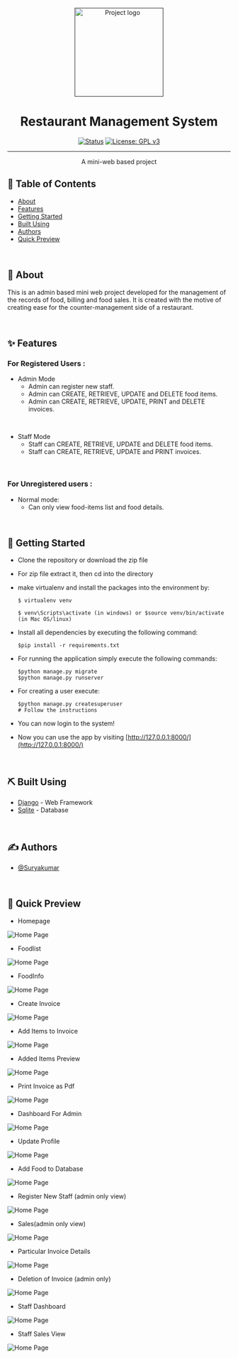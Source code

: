 <p align="center">
  <a href="" rel="noopener">
 <img width=200px height=200px src="media\rms.png" alt="Project logo"></a>
</p>

# <div align= "center"> Restaurant Management System</div>

<div align="center">

[![Status](https://img.shields.io/badge/status-active-success.svg)]()
[![License: GPL v3](https://img.shields.io/badge/License-GPLv3-blue.svg)]()
</div>

---

<p align="center"> A mini-web based project
    <br> 
</p>

## 📝 Table of Contents

- [About](#about)
- [Features](#features)
- [Getting Started](#getting_started)
- [Built Using](#built_using)
- [Authors](#authors)
- [Quick Preview](#preview)

<br>

## 🧐 About <a name = "about"></a>
This is an admin based  mini web project developed for the management of the records of food, billing and food sales. It is created with the motive of creating ease for the counter-management side of a restaurant.


<br>


## ✨ Features <a name = "features"></a>

### For Registered Users :

- Admin Mode
   - Admin can register new staff.
   - Admin can CREATE, RETRIEVE, UPDATE and DELETE food items.
   - Admin can CREATE, RETRIEVE, UPDATE, PRINT and DELETE invoices.

<br>

- Staff Mode
   - Staff can CREATE, RETRIEVE, UPDATE and DELETE food items.
   - Staff can CREATE, RETRIEVE, UPDATE and PRINT invoices.
     
<br>

### For Unregistered users :
- Normal mode:
   - Can only view food-items list and food details.


<br>

## 🏁 Getting Started <a name = "getting_started"></a>

- Clone the repository or download the zip file

- For zip file extract it, then cd into the directory 

- make virtualenv and install the packages into the environment by:

    ```
    $ virtualenv venv

    $ venv\Scripts\activate (in windows) or $source venv/bin/activate (in Mac OS/linux)

    ```

- Install all dependencies by executing the following command:

    ```
    $pip install -r requirements.txt
    ```

- For running the application simply execute the following commands:

    ```
    $python manage.py migrate
    $python manage.py runserver
    ```

- For creating a user execute:

    ```
    $python manage.py createsuperuser
    # Follow the instructions
    ```

- You can now login to the system!

- Now you can use the app by visiting [http://127.0.0.1:8000/](http://127.0.0.1:8000/)

<br>

## ⛏️ Built Using <a name = "built_using"></a>

- [Django](https://www.djangoproject.com) - Web Framework
- [Sqlite](https://www.sqlite.com/) - Database

<br>

## ✍️ Authors <a name = "authors"></a>

- [@Suryakumar](https://github.com/suryakumar-selvakumar)

<br>

## 👀 Quick Preview <a name = "preview"></a>

 - Homepage 
<p align="">
 <img width=auto height=auto src="media\GithubPreviewPages\1.HomePage.png" alt="Home Page"></a>
</p>

 - Foodlist 
<p align="">
 <img width=auto height=auto src="media\GithubPreviewPages\2.Foodlist(admin).png" alt="Home Page"></a>
</p>

 - FoodInfo 
<p align="">
 <img width=auto height=auto src="media\GithubPreviewPages\3.Foodinfo(admin).png" alt="Home Page"></a>
</p>

 - Create Invoice 
<p align="">
 <img width=auto height=auto src="media\GithubPreviewPages\4.CreateInvoice.png" alt="Home Page"></a>
</p>

 - Add Items to Invoice
<p align="">
 <img width=auto height=auto src="media\GithubPreviewPages\5.AddItemsToInvoice.png" alt="Home Page"></a>
</p>

 - Added Items Preview 
<p align="">
 <img width=auto height=auto src="media\GithubPreviewPages\6.ItemsAddedToInvoice.png" alt="Home Page"></a>
</p>

 - Print Invoice as Pdf 
<p align="">
 <img width=auto height=auto src="media\GithubPreviewPages\7.PrintInvoicePdf.png" alt="Home Page"></a>
</p>

 - Dashboard For Admin 
<p align="">
 <img width=auto height=auto src="media\GithubPreviewPages\8.DashboardAdmin.png" alt="Home Page"></a>
</p>

 - Update Profile
<p align="">
 <img width=auto height=auto src="media\GithubPreviewPages\9.UpdateProfile.png" alt="Home Page"></a>
</p>

 - Add Food to Database 
<p align="">
 <img width=auto height=auto src="media\GithubPreviewPages\10.AddNewFoodItem.png" alt="Home Page"></a>
</p>

 - Register New Staff (admin only view)
<p align="">
 <img width=auto height=auto src="media\GithubPreviewPages\11.RegisterNewStaff(adminonly).png" alt="Home Page"></a>
</p>

 - Sales(admin only view) 
<p align="">
 <img width=auto height=auto src="media\GithubPreviewPages\12.Sales(adminonly).png" alt="Home Page"></a>
</p>

 - Particular Invoice Details
<p align="">
 <img width=auto height=auto src="media\GithubPreviewPages\13.InvoiceDetails.png" alt="Home Page"></a>
</p>

 - Deletion of Invoice (admin only) 
<p align="">
 <img width=auto height=auto src="media\GithubPreviewPages\14.DeletionOfInvoice(adminonly).png" alt="Home Page"></a>
</p>

 - Staff Dashboard 
<p align="">
 <img width=auto height=auto src="media\GithubPreviewPages\15.Staff-dashboard(no register of new staff tab).png" alt="Home Page"></a>
</p>

 - Staff Sales View 
<p align="">
 <img width=auto height=auto src="media\GithubPreviewPages\16.Staff-Salesview.png" alt="Home Page"></a>
</p>




